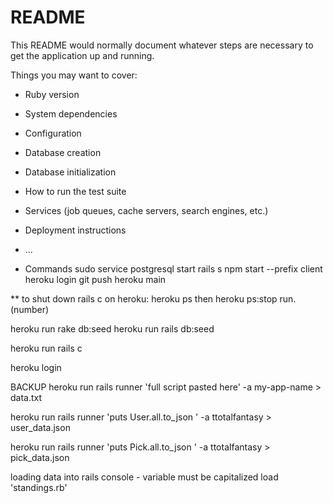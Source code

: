 # README

This README would normally document whatever steps are necessary to get the
application up and running.

Things you may want to cover:

* Ruby version

* System dependencies

* Configuration

* Database creation

* Database initialization

* How to run the test suite

* Services (job queues, cache servers, search engines, etc.)

* Deployment instructions

* ...
* Commands
sudo service postgresql start
rails s
npm start --prefix client
heroku login
git push heroku main

** to shut down rails c on heroku:
heroku ps
then
heroku ps:stop run.(number)


heroku run rake db:seed
heroku run rails db:seed

heroku run rails c

heroku login

BACKUP
heroku run rails runner 'full script pasted here' -a my-app-name > data.txt

 heroku run rails runner 'puts User.all.to_json '  -a ttotalfantasy > user_data.json

  heroku run rails runner 'puts Pick.all.to_json '  -a ttotalfantasy > pick_data.json


  loading data into rails console - variable must be capitalized
  load 'standings.rb'

  